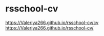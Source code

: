 # rsschool-cv
https://Valeriya266.github.io/rsschool-cv/cv
https://Valeriya266.github.io/rsschool-cv/
